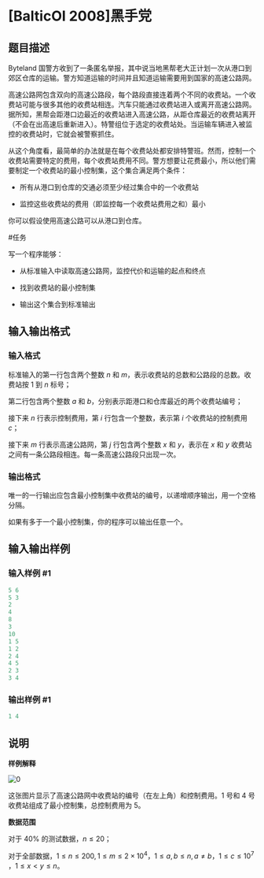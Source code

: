 # [BalticOI 2008]黑手党

## 题目描述

Byteland 国警方收到了一条匿名举报，其中说当地黑帮老大正计划一次从港口到郊区仓库的运输。警方知道运输的时间并且知道运输需要用到国家的高速公路网。

高速公路网包含双向的高速公路段，每个路段直接连着两个不同的收费站。一个收费站可能与很多其他的收费站相连。汽车只能通过收费站进入或离开高速公路网。据所知，黑帮会距港口边最近的收费站进入高速公路，从距仓库最近的收费站离开（不会在出高速后重新进入）。特警组位于选定的收费站处。当运输车辆进入被监控的收费站时，它就会被警察抓住。

从这个角度看，最简单的办法就是在每个收费站处都安排特警班。然而，控制一个收费站需要特定的费用，每个收费站费用不同。警方想要让花费最小，所以他们需要制定一个收费站的最小控制集，这个集合满足两个条件：

- 所有从港口到仓库的交通必须至少经过集合中的一个收费站

- 监控这些收费站的费用（即监控每一个收费站费用之和）最小

你可以假设使用高速公路可以从港口到仓库。

#任务

写一个程序能够：

- 从标准输入中读取高速公路网，监控代价和运输的起点和终点

- 找到收费站的最小控制集

- 输出这个集合到标准输出

## 输入输出格式

### 输入格式

标准输入的第一行包含两个整数 $n$ 和 $m$，表示收费站的总数和公路段的总数。收费站按 $1$ 到 $n$ 标号；

第二行包含两个整数 $a$ 和 $b$，分别表示距港口和仓库最近的两个收费站编号；

接下来 $n$ 行表示控制费用，第 $i$ 行包含一个整数，表示第 $i$ 个收费站的控制费用 $c$；

接下来 $m$ 行表示高速公路网，第 $j$ 行包含两个整数 $x$ 和 $y$，表示在 $x$ 和 $y$ 收费站之间有一条公路段相连。每一条高速公路段只出现一次。 

### 输出格式

唯一的一行输出应包含最小控制集中收费站的编号，以递增顺序输出，用一个空格分隔。

如果有多于一个最小控制集，你的程序可以输出任意一个。 

## 输入输出样例

### 输入样例 #1

```cpp
5 6
5 3
2
4
8
3
10
1 5
1 2
2 4
4 5
2 3
3 4
```


### 输出样例 #1

```cpp
1 4
```


## 说明

**样例解释**

![0](https://i.loli.net/2018/02/19/5a8af2c2ef8d7.gif)

这张图片显示了高速公路网中收费站的编号（在左上角）和控制费用。$1$ 号和 $4$ 号收费站组成了最小控制集，总控制费用为 $5$。

**数据范围**

对于 $40\%$ 的测试数据，$n\le 20$；

对于全部数据，$1\le n\le 200,1\le m \le 2\times 10^4$​​，$1 \le a,b \le n,a≠b$，$1\le c\le 10^7$​​，$1\le x<y\le n$。

